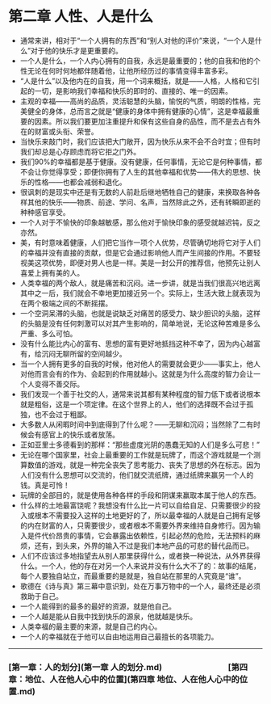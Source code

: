 # 第二章 人性、人是什么
- 通常来讲，相对于“一个人拥有的东西”和“别人对他的评价”来说，“一个人是什么”对于他的快乐才是更重要的。
- 一个人是什么，一个人内心拥有的自我，永远是最重要的；他的自我和他的个性无论在何时何地都伴随着他，让他所经历过的事情变得丰富多彩。
- “人是什么”以及他内在的自我，用一个词来概括，就是——人格，人格和它引起的一切，是影响我们幸福和快乐的即时的、直接的、唯一的因素。
- 主观的幸福——高尚的品质，灵活聪慧的头脑，愉悦的气质，明朗的性格，完美健全的身体，总而言之就是“健康的身体中拥有健康的心情”，这是幸福最重要的因素。所以我们要更加注重提升和保有这些自身的品性，而不是去占有外在的财富或头衔、荣誉。
- 当快乐来敲门时，我们应该把大门敞开，因为快乐从来不会不合时宜；但有时我们却总是心存顾虑而将它拒之门外。
- 我们90%的幸福都是基于健康。没有健康，任何事情，无论它是何种事情，都不会让你觉得享受；即便你拥有了人生的其他幸福和优势——伟大的思想、快乐的性格——也都会减弱和退化。
- 很讽刺的是现实中还是有无数的人前赴后继地牺牲自己的健康，来换取各种各样其他的快乐——物质、前途、学问、名声，当然除此之外，还有转瞬即逝的种种感官享受。
- 一个人对于不愉快的印象越敏感，那么他对于愉快印象的感受就越迟钝，反之亦然。
- 美，有时意味着健康，人们把它当作一项个人优势，尽管确切地将它对于人们的幸福并没有直接的贡献，但是它会通过影响他人而产生间接的作用。不要轻视美这项优势，即便对男人也是一样。美是一封公开的推荐信，他预先让别人喜爱上拥有美的人。
- 人类幸福的两个敌人，就是痛苦和沉闷。进一步讲，就是当我们很高兴地远离其中之一后，我们就会不幸地更加接近另一个。实际上，生活大致上就表现为在两个极端之间的不断摇摆。
- 一个空洞呆滞的头脑，也就是说缺乏对痛苦的感受力、缺少胆识的头脑，这样的头脑是没有任何刺激可以对其产生影响的，简单地说，无论这种苦难是多么严重、多么可怕。
- 没有什么能比内心的富有、思想的富有更好地抵挡这种不幸了，因为内心越富有，给沉闷无聊所留的空间越少。
- 当一个人拥有更多的自我的时候，他对他人的需要就会更少——事实上，他人对他而言会有的作为、会起到的作用就越小。这就是为什么高度的智力会让一个人变得不善交际。
- 我们发现一个善于社交的人，通常来说其都有某种程度的智力低下或者说根本就是粗俗，这是一个项定律。在这个世界上的人，他们的选择既不会过于孤独，也不会过于粗鄙。
- 大多数人从闲暇时间中到底得到了什么呢？——无聊和沉闷；当然除了二有时候会有感官上的快乐或者放荡。
- 正如亚里士多德看到的那样：“那些虚度光阴的愚蠢无知的人们是多么可悲！”
- 无论在哪个国家里，社会上最重要的工作就是玩牌了，而这个游戏就是一个测算数值的游戏，就是一种完全丧失了思考能力、丧失了思想的外在标志。因为人们没有什么思想可以交流的，他们就交流纸牌，通过纸牌来赢另一个人的钱。真是可怜！
- 玩牌的全部目的，就是使用各种各样的手段和阴谋来赢取本属于他人的东西。
- 什么样的土地最富饶呢？我想没有什么比一片可以自给自足、只需要很少的投入或根本不需要投入这样的土地更好的了，所以最幸福的人就是自己拥有足够的内在财富的人，只需要很少，或者根本不需要外界来维持自身修行。因为输入是件代价昂贵的事情，它会暴露出依赖性，引起必然的危险，无法预料的麻烦，还有，到头来，外界的输入不过是我们本地产品的可悲的替代品而已。
- 人们不应该过多地指望去从别人那里获得什么，或者换一种说法，从外界获得什么。一个人，他的存在对另一个人来说并没有什么大不了的：故事的结尾，每个人要独自站立，而最重要的是就是，独自站在那里的人究竟是“谁”。
- 歌德在《诗与真》第三幕中意识到，处在万事万物中的一个人，最终还是必须救助于自己。
- 一个人能得到的最多的最好的资源，就是他自己。
- 一个人越是能从自我中找到快乐的源泉，他就越是快乐。
- 人类幸福的最主要的来源，就是自己的内心。
- 一个人的幸福就在于他可以自由地运用自己最擅长的各项能力。

--- 

### [第一章：人的划分](第一章 人的划分.md)　　　　　　　　[第四章：地位、人在他人心中的位置](第四章 地位、人在他人心中的位置.md)